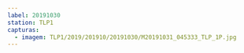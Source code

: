 ```yaml
---
label: 20191030
station: TLP1
capturas:
  - imagem: TLP1/2019/201910/20191030/M20191031_045333_TLP_1P.jpg
---
```

